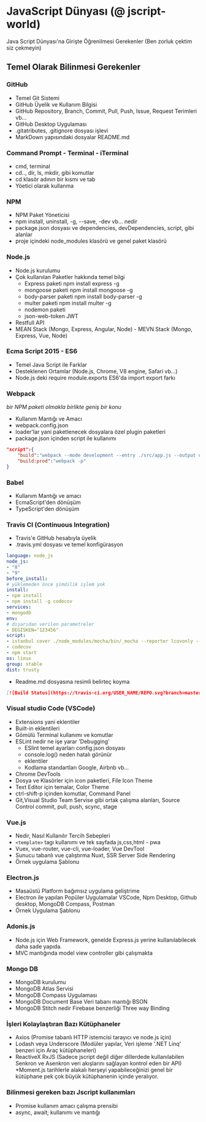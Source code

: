 # JavaScript Dünyası (@ jscript-world)

Java Script Dünyası'na Girişte Öğrenilmesi Gerekenler (Ben zorluk çektim siz çekmeyin)

## Temel Olarak Bilinmesi Gerekenler

### GitHub

* Temel Git Sistemi
* GitHub Üyelik ve Kullanım Bilgisi
* GitHub Repository, Branch, Commit, Pull, Push, Issue, Request Terimleri vb...
* GitHub Desktop Uygulaması
* .gitatributes, .gitignore dosyası işlevi
* MarkDown yapısındaki dosyalar README.md

### Command Prompt - Terminal - iTerminal

* cmd, terminal
* cd.., dir, ls, mkdir, gibi komutlar
* cd klasör adının bir kısmı ve tab
* Yöetici olarak kullanma

### NPM

* NPM Paket Yöneticisi
* npm install, uninstall, -g, --save, -dev vb... nedir
* package.json dosyası ve dependencies, devDependencies, script, gibi alanlar
* proje içindeki node_modules klasörü ve genel paket klasörü

### Node.js

* Node.js kurulumu
* Çok kullanılan Paketler hakkında temel bilgi
	* Express paketi npm install express -g
	* mongoose paketi npm install mongoose -g
	* body-parser paketi npm install body-parser -g
	* multer paketi npm install multer -g
	* nodemon paketi
	* json-web-token JWT
* Restfull API
* MEAN Stack (Mongo, Express, Angular, Node) - MEVN Stack (Mongo, Express, Vue, Node)

### Ecma Script 2015 - ES6

* Temel Java Script ile Farklar
* Desteklenen Ortamlar (Node.js, Chrome, V8 engine, Safari vb...)
* Node.js deki require module.exports ES6'da import export farkı

### Webpack

*bir NPM paketi olmakla birlikte geniş bir konu*

* Kullanım Mantığı ve Amacı
* webpack.config.json
* loader'lar yani paketlenecek dosyalara özel plugin paketleri
* package.json içinden script ile kullanımı

```json
"script":{
	"build":"webpack --mode development --entry ./src/app.js --output dist/bundle.js",
	"build:prod":"webpack -p"
}
```

### Babel

* Kullanım Mantığı ve amacı
* EcmaScript'den dönüşüm
* TypeScript'den dönüşüm

### Travis CI (Continuous Integration)

* Travis'e GitHub hesabıyla üyelik
* .travis.yml dosyası ve temel konfigürasyon

```yml
language: node_js
node_js:
- "8"
- "9"
before_install:
# yüklemeden önce şimdilik işlem yok
install:
- npm install
- npm install -g codecov
services:
- mongodb
env:
# dışarıdan verilen parametreler
- DEGISKEN="123456"
script:
- istanbul cover ./node_modules/mocha/bin/_mocha --reporter lcovonly -- -R spec
- codecov
- npm start
os: linux
group: stable
dist: trusty
```

* Readme.md dosyasına resimli belirteç koyma

```markdown
[![Build Status](https://travis-ci.org/USER_NAME/REPO.svg?branch=master)](https://travis-ci.org/USER_NAME/REPO)
```

### Visual studio Code (VSCode)

* Extensions yani eklentiler
* Built-in eklentileri
* Gömülü Terminal kullanımı ve komutlar
* ESLint nedir ne işe yarar 'Debugging'
	* ESlint temel ayarları config.json dosyası
	* console.log() neden hatalı görünür
	* eklentiler
	* Kodlama standartları Google, Airbnb vb...
* Chrome DevTools
* Dosya ve Klasörler için icon paketleri, File Icon Theme
* Text Editor için temalar, Color Theme
* ctrl-shift-p içinden komutlar, Command Panel
* Git,Visual Studio Team Servise gibi ortak çalışma alanları, Source Control commit, pull, push, scync, stage

### Vue.js

* Nedir, Nasıl Kullanılır Tercih Sebepleri
* `<template>` tagı kullanımı ve tek sayfada js,css,html - pwa
* Vuex, vue-router, vue-cli, vue-loader, Vue DevTool
* Sunucu tabanlı vue çalıştırma Nuxt, SSR Server Side Rendering
* Örnek uygulama Şablonu

### Electron.js

* Masaüstü Platform bağımsız uygulama geliştrime
* Electron ile yapılan Popüler Uygulamalar VSCode, Npm Desktop, Github desktop, MongoDB Compass, Postman
* Örnek Uygulama Şablonu

### Adonis.js

* Node.js için Web Framework, genelde Express.js yerine kullanılabilecek daha sade yapıda.
* MVC mantığında model view controller gibi çalışmakta

### Mongo DB

* MongoDB kurulumu
* MongoDB Atlas Servisi
* MongoDB Compass Uygulaması
* MongoDB Document Base Veri tabanı mantığı BSON
* MongoDB Stitch nedir Firebase benzerliği Three way Binding


### İşleri Kolaylaştıran Bazı Kütüphaneler

* Axios (Promise tabanlı HTTP istemcisi tarayıcı ve node.js için)
* Lodash veya Underscore (Modüler yapılar, Veri işleme '.NET Linq' benzeri için Araç kütüphaneleri)
* ReactiveX RxJS (Sadece jscript değil diğer dillerdede kullanılabilen Senkron ve Asenkron veri akışlarını sağlayan kontrol eden bir API)
*Moment.js tarihlerle alakalı herşeyi yapabileceğinizi genel bir kütüphane pek çok büyük kütüphanenin içinde yeralıyor.

### Bilinmesi gereken bazı Jscript kullanımları

* Promise kullanım amacı çalışma prensibi
* async, await; kullanımı ve mantığı
